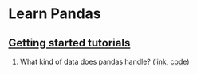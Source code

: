 # Learn Pandas

## [Getting started tutorials](https://pandas.pydata.org/docs/getting_started/intro_tutorials/index.html)

1. What kind of data does pandas handle? ([link](https://pandas.pydata.org/docs/getting_started/intro_tutorials/01_table_oriented.html), [code](./tutorials/getting-started/1-data-types/))